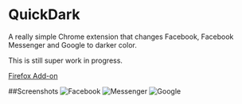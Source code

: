 # QuickDark
A really simple Chrome extension that changes Facebook, Facebook Messenger and Google to darker color.

This is still super work in progress. 

[Firefox Add-on](https://addons.mozilla.org/en-US/firefox/addon/quickdark/)

##Screenshots 
![Facebook](https://i.imgur.com/XU14XD7.png)
![Messenger](https://i.imgur.com/wefAJUT.jpg)
![Google](https://i.imgur.com/dwgoHY8.png)